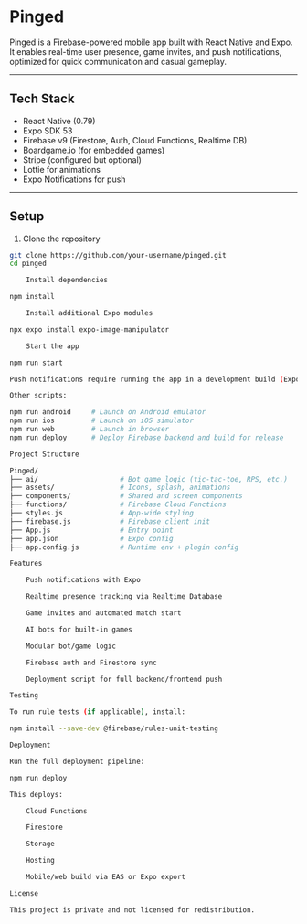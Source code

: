 # Pinged

Pinged is a Firebase-powered mobile app built with React Native and Expo. It enables real-time user presence, game invites, and push notifications, optimized for quick communication and casual gameplay.

---

## Tech Stack

- React Native (0.79)
- Expo SDK 53
- Firebase v9 (Firestore, Auth, Cloud Functions, Realtime DB)
- Boardgame.io (for embedded games)
- Stripe (configured but optional)
- Lottie for animations
- Expo Notifications for push

---

## Setup

1. Clone the repository

```bash
git clone https://github.com/your-username/pinged.git
cd pinged

    Install dependencies

npm install

    Install additional Expo modules

npx expo install expo-image-manipulator

    Start the app

npm run start

Push notifications require running the app in a development build (Expo Go no longer includes remote notification support).

Other scripts:

npm run android     # Launch on Android emulator
npm run ios         # Launch on iOS simulator
npm run web         # Launch in browser
npm run deploy      # Deploy Firebase backend and build for release

Project Structure

Pinged/
├── ai/                    # Bot game logic (tic-tac-toe, RPS, etc.)
├── assets/                # Icons, splash, animations
├── components/            # Shared and screen components
├── functions/             # Firebase Cloud Functions
├── styles.js              # App-wide styling
├── firebase.js            # Firebase client init
├── App.js                 # Entry point
├── app.json               # Expo config
├── app.config.js          # Runtime env + plugin config

Features

    Push notifications with Expo

    Realtime presence tracking via Realtime Database

    Game invites and automated match start

    AI bots for built-in games

    Modular bot/game logic

    Firebase auth and Firestore sync

    Deployment script for full backend/frontend push

Testing

To run rule tests (if applicable), install:

npm install --save-dev @firebase/rules-unit-testing

Deployment

Run the full deployment pipeline:

npm run deploy

This deploys:

    Cloud Functions

    Firestore

    Storage

    Hosting

    Mobile/web build via EAS or Expo export

License

This project is private and not licensed for redistribution.
